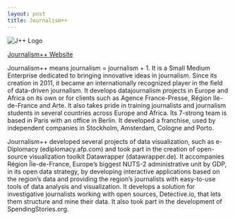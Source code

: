 ```yaml
---
layout: post
title: Journalism++
---
```


![J++ Logo]({{site.baseurl}}/img/logos/j++.png "J++ Logo")

[Journalism++ Website](http://www.jplusplus.org/)

Journalism++ means journalism = journalism + 1. It is a Small Medium Enterprise dedicated to bringing innovative ideas in journalism. Since its creation in 2011, it became an internationally recognized player in the field of data-driven journalism. It develops datajournalism projects in Europe and Africa on its own or for clients such as Agence France-Presse, Région Ile-de-France and Arte. It also takes pride in training journalists and journalism students in several countries across Europe and Africa. Its 7-strong team is based in Paris with an office in Berlin. It developed a franchise, used by independent companies in Stockholm, Amsterdam, Cologne and Porto. 

Journalism++ developed several projects of data visualization, such as e-Diplomacy (ediplomacy.afp.com) and took part in the creation of open-source visualization toolkit Datawrapper (datawrapper.de). It accompanies Région Île-de-France, Europe’s biggest NUTS-2 administrative unit by GDP, in its open data strategy, by developing interactive applications based on the region’s data and providing the region’s journalists with easy-to-use tools of data analysis and visualization. It develops a solution for investigative journalists working with open sources, Detective.io, that lets them structure and mine their data. It also took part in the development of SpendingStories.org.